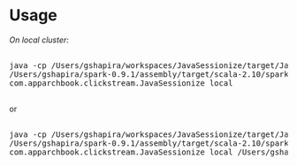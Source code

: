 Usage
=====

*On local cluster:*

<pre>
<src>
java -cp /Users/gshapira/workspaces/JavaSessionize/target/JavaSessionize-1.0-SNAPSHOT.jar:/Users/gshapira/spark-0.9.1/conf:\
/Users/gshapira/spark-0.9.1/assembly/target/scala-2.10/spark-assembly-0.9.1-hadoop1.0.4.jar \
com.apparchbook.clickstream.JavaSessionize local
</src>
</pre>

or

<pre>
<src>
java -cp /Users/gshapira/workspaces/JavaSessionize/target/JavaSessionize-1.0-SNAPSHOT.jar:/Users/gshapira/spark-0.9.1/conf:\
/Users/gshapira/spark-0.9.1/assembly/target/scala-2.10/spark-assembly-0.9.1-hadoop1.0.4.jar \
com.apparchbook.clickstream.JavaSessionize local /Users/gshapira/workspaces/access_log_20140512-143638.log
</pre>
</src>
